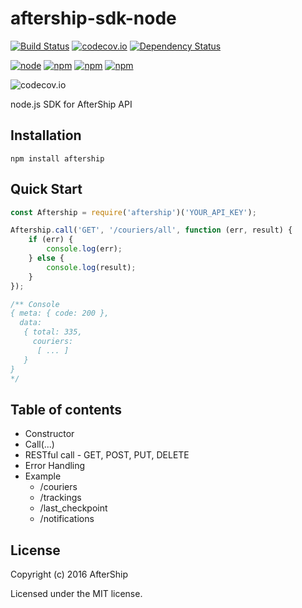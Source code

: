 # aftership-sdk-node

[![Build Status](https://travis-ci.org/chiulam/aftership-sdk-nodejs.svg?branch=master)](https://travis-ci.org/chiulam/aftership-sdk-nodejs)
[![codecov.io](https://codecov.io/github/chiulam/aftership-sdk-nodejs/coverage.svg?branch=master)](https://codecov.io/github/chiulam/aftership-sdk-nodejs?branch=master)
[![Dependency Status](https://gemnasium.com/chiulam/aftership-sdk-nodejs.svg)](https://gemnasium.com/chiulam/aftership-sdk-nodejs)

[![node](https://img.shields.io/node/v/aftership-sdk-node.svg)]()
[![npm](https://img.shields.io/npm/v/aftership-sdk-node.svg)]()
[![npm](https://img.shields.io/npm/dm/aftership-sdk-node.svg)]()
[![npm](https://img.shields.io/npm/l/aftership-sdk-node.svg)]()

![codecov.io](http://codecov.io/github/chiulam/aftership-sdk-nodejs/branch.svg?branch=master)

node.js SDK for AfterShip API
## Installation
```
npm install aftership
```

## Quick Start

```javascript
const Aftership = require('aftership')('YOUR_API_KEY');

Aftership.call('GET', '/couriers/all', function (err, result) {
	if (err) {
		console.log(err);
	} else {
		console.log(result);
	}
});

/** Console
{ meta: { code: 200 },
  data:
   { total: 335,
     couriers:
      [ ... ]
   }
}
*/
```

## Table of contents

- Constructor
- Call(...)
- RESTful call - GET, POST, PUT, DELETE
- Error Handling
- Example
	- /couriers
	- /trackings
	- /last_checkpoint
	- /notifications

## License
Copyright (c) 2016 AfterShip

Licensed under the MIT license.
